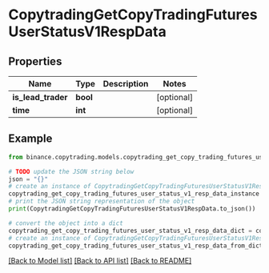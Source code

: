 # CopytradingGetCopyTradingFuturesUserStatusV1RespData


## Properties

Name | Type | Description | Notes
------------ | ------------- | ------------- | -------------
**is_lead_trader** | **bool** |  | [optional] 
**time** | **int** |  | [optional] 

## Example

```python
from binance.copytrading.models.copytrading_get_copy_trading_futures_user_status_v1_resp_data import CopytradingGetCopyTradingFuturesUserStatusV1RespData

# TODO update the JSON string below
json = "{}"
# create an instance of CopytradingGetCopyTradingFuturesUserStatusV1RespData from a JSON string
copytrading_get_copy_trading_futures_user_status_v1_resp_data_instance = CopytradingGetCopyTradingFuturesUserStatusV1RespData.from_json(json)
# print the JSON string representation of the object
print(CopytradingGetCopyTradingFuturesUserStatusV1RespData.to_json())

# convert the object into a dict
copytrading_get_copy_trading_futures_user_status_v1_resp_data_dict = copytrading_get_copy_trading_futures_user_status_v1_resp_data_instance.to_dict()
# create an instance of CopytradingGetCopyTradingFuturesUserStatusV1RespData from a dict
copytrading_get_copy_trading_futures_user_status_v1_resp_data_from_dict = CopytradingGetCopyTradingFuturesUserStatusV1RespData.from_dict(copytrading_get_copy_trading_futures_user_status_v1_resp_data_dict)
```
[[Back to Model list]](../README.md#documentation-for-models) [[Back to API list]](../README.md#documentation-for-api-endpoints) [[Back to README]](../README.md)


